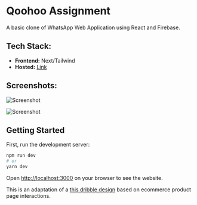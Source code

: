 # Qoohoo Assignment

A basic clone of WhatsApp Web Application using React and Firebase.

## Tech Stack:

- **Frontend:** Next/Tailwind
- **Hosted:** <a href="https://qoohoo-assignment-swarina.vercel.app/">Link</a>

## Screenshots:

![Screenshot](https://user-images.githubusercontent.com/56193323/179922730-c1efa21a-771b-4715-bb8b-285efdb75922.png)

![Screenshot](https://user-images.githubusercontent.com/56193323/179922733-a59e0aa1-de97-4a1c-98de-f37d39ba0ab9.png)

## Getting Started

First, run the development server:

```bash
npm run dev
# or
yarn dev
```

Open [http://localhost:3000](http://localhost:3000) on your browser to see the website.

This is an adaptation of a [this dribble design](https://dribbble.com/shots/11079271-Fashion-e-commerce-product-page-interaction) based on ecommerce product page interactions.